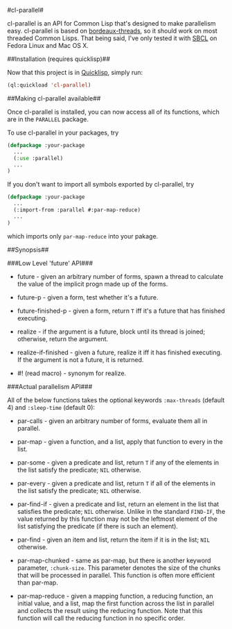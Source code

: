 #cl-parallel#

cl-parallel is an API for Common Lisp that's designed to make
parallelism easy.  cl-parallel is based on [bordeaux-threads][bt], so
it should work on most threaded Common Lisps. That being said, I've
only tested it with [SBCL][sbcl] on Fedora Linux and Mac OS X.

##Installation (requires quicklisp)##

Now that this project is in [Quicklisp][ql], simply run:
```lisp
(ql:quickload 'cl-parallel)
```

##Making cl-parallel available##

Once cl-parallel is installed, you can now access all of its
functions, which are in the `PARALLEL` package.

To use cl-parallel in your packages, try

```lisp
(defpackage :your-package
  ...
  (:use :parallel)
  ...
)
```

If you don't want to import all symbols exported by cl-parallel, try

```lisp
(defpackage :your-package
  ...
  (:import-from :parallel #:par-map-reduce)
  ...
)
```

which imports only `par-map-reduce` into your pakage.

##Synopsis##

###Low Level 'future' API###

* future - given an arbitrary number of forms, spawn a thread to calculate
the value of the implicit progn made up of the forms.

* future-p - given a form, test whether it's a future.

* future-finished-p - given a form, return `T` iff it's a future that has
finished executing.

* realize - if the argument is a future, block until its thread is
joined; otherwise, return the argument.

* realize-if-finished - given a future, realize it iff it has finished
executing.  If the argument is not a future, it is returned.

* \#! (read macro) - synonym for realize.

###Actual parallelism API###

All of the below functions takes the optional keywords `:max-threads` (default 4)
and `:sleep-time` (default 0):

* par-calls - given an arbitrary number of forms, evaluate them all in
parallel.

* par-map - given a function, and a list, apply that function to every
in the list.

* par-some - given a predicate and list, return `T` if any of the
elements in the list satisfy the predicate; `NIL` otherwise.

* par-every - given a predicate and list, return `T` if all of the
elements in the list satisfy the predicate; `NIL` otherwise.

* par-find-if - given a predicate and list, return an element in
the list that satisfies the predicate; `NIL` otherwise. Unlike
in the standard `FIND-IF`, the value returned by this function may not
be the leftmost element of the list satisfying the predicate (if there is
such an element).

* par-find - given an item and list, return the item if it is in
the list; `NIL` otherwise.

* par-map-chunked - same as par-map, but there is another keyword
parameter, `:chunk-size`. This parameter denotes the size of the
chunks that will be processed in parallel. This function is often more
efficient than par-map.

* par-map-reduce - given a mapping function, a reducing function, an initial
value, and a list, map the first function across the list in parallel and
collects the result using the reducing function. Note that this function will
call the reducing function in no specific order.

[bt]: http://common-lisp.net/project/bordeaux-threads/ "Bordeaux Threads"
[sbcl]: http://www.sbcl.org/ "Steel Bank Common Lisp"
[ql]: http://www.quicklisp.org/ "Quicklisp"
